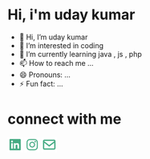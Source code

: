 <h1>Hi, i'm uday kumar</h1>

- 👋 Hi, I’m uday kumar 
- 👀 I’m interested in coding
- 🌱 I’m currently learning java , js , php
- 📫 How to reach me ...
- 😄 Pronouns: ...
- ⚡ Fun fact: ...

<!---
udaybscitstudent/udaybscitstudent is a ✨ special ✨ repository because its `README.md` (this file) appears on your GitHub profile.
You can click the Preview link to take a look at your changes.
--->
<h1>connect with me</h1>
<a href="https://rb.gy/bgoh0z"><img src="linkedin.png"></a>
<a href="https://rb.gy/oppz38"><img src="instagram1.png"></a>
<a href="#"><img src="email.png"></a>
